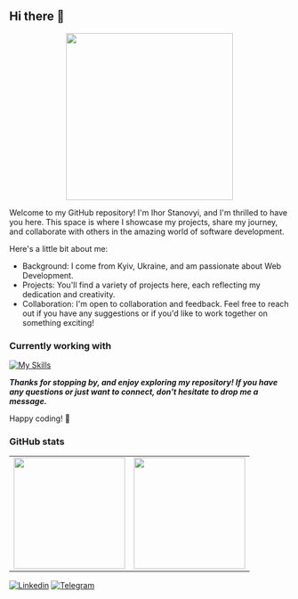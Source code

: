 ## Hi there 👋
<p align="center">
<img src="https://user-images.githubusercontent.com/74038190/219923809-b86dc415-a0c2-4a38-bc88-ad6cf06395a8.gif" height="300">
</p>

Welcome to my GitHub repository! I'm Ihor Stanovyi, and I'm thrilled to have you here. This space is where I showcase my projects, share my journey, and collaborate with others in the amazing world of software development.

Here's a little bit about me:
- Background: I come from Kyiv, Ukraine, and am passionate about Web Development.
- Projects: You'll find a variety of projects here, each reflecting my dedication and creativity.
- Collaboration: I'm open to collaboration and feedback. Feel free to reach out if you have any suggestions or if you'd like to work together on something exciting!

### Currently working with
[![My Skills](https://skillicons.dev/icons?i=html,css,js,nodejs,figma&theme=dark)](https://skillicons.dev)

***Thanks for stopping by, and enjoy exploring my repository! If you have any questions or just want to connect, don't hesitate to drop me a message.***

Happy coding! 🚀

### GitHub stats
<table cellpadding="0">
  <tr style="padding: 0">
    <!-- GitHub Stats Card -->  
    <td valign="top"><img height="200" src="https://github-readme-stats.vercel.app/api?username=Stanovyi&theme=tokyonight&hide_border=true"/></td>
    <!-- GitHub Top Language Card -->
    <td valign="top"><img height="200" src="https://github-readme-stats-sigma-five.vercel.app/api/top-langs/?username=Stanovyi&langs_count=6&layout=compact&theme=tokyonight&hide_border=true&hide=HTML&custom_title=Top%20Languages"></td>
  </tr>
</table>

[![Linkedin](https://img.shields.io/badge/Linkedin-2CA5E0?style=for-the-badge&logo=linkedin&logoColor=white)](https://linkedin.com/in/ihor-stanovyi)
[![Telegram](https://img.shields.io/badge/Telegram-2CA5E0?style=for-the-badge&logo=telegram&logoColor=white)](https://t.me/ihor_stanovyi)
